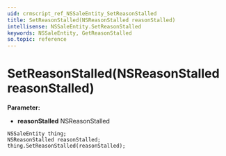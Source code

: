 ```yaml
---
uid: crmscript_ref_NSSaleEntity_SetReasonStalled
title: SetReasonStalled(NSReasonStalled reasonStalled)
intellisense: NSSaleEntity.SetReasonStalled
keywords: NSSaleEntity, GetReasonStalled
so.topic: reference
---
```


# SetReasonStalled(NSReasonStalled reasonStalled)

**Parameter:** 
* **reasonStalled** NSReasonStalled

```crmscript
NSSaleEntity thing;
NSReasonStalled reasonStalled;
thing.SetReasonStalled(reasonStalled);
```

